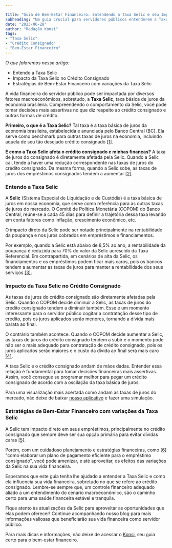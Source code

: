 ```yaml
---

title: "Guia de Bem-Estar Financeiro: Entendendo a Taxa Selic e seu Impacto no Crédito Consignado"
subheading: "Um guia crucial para servidores públicos entenderem a Taxa Selic e como ela afeta suas finanças."
date: "2023-06-28"
author: "Redação Konsi"
tags: 
- "Taxa Selic"
- "Crédito Consignado"
- "Bem-Estar Financeiro"
---
```


_O que falaremos nesse artigo:_

- Entendo a Taxa Selic
- Impacto da Taxa Selic no Crédito Consignado
- Estratégias de Bem-Estar Financeiro com variações da Taxa Selic

A vida financeira do servidor público pode ser impactada por diversos fatores macroeconômicos, sobretudo, a __Taxa Selic__, taxa básica de juros da economia brasileira. Compreendendo o comportamento da Selic, você pode tomar decisões mais assertivas no que diz respeito ao crédito consignado e outras formas de crédito. 

__Primeiro, o que é a Taxa Selic?__ Tal taxa é a taxa básica de juros da economia brasileira, estabelecida e anunciada pelo Banco Central (BC). Ela serve como benchmark para outras taxas de juros na economia, incluindo aquela de seu tão desejado crédito consignado [[1]](https://konsi.com.br/postagens/entendo-as-garantias-no-crdito-consignado.md).

__E como a Taxa Selic afeta o crédito consignado e minhas finanças?__ A taxa de juros do consignado é diretamente afetada pela Selic. Quando a Selic cai, tende a haver uma redução correspondente nas taxas de juros do crédito consignado. Da mesma forma, quando a Selic sobe, as taxas de juros dos empréstimos consignados tendem a aumentar [[2]](https://konsi.com.br/postagens/7-dicas-para-conseguir-a-menor-taxa-de-juros-no-consignado.md).

### Entendo a Taxa Selic

A __Selic__ (Sistema Especial de Liquidação e de Custódia) é a taxa básica de juros em nossa economia, que serve como referência para as outras taxas de juros do mercado. O Comitê de Política Monetária (COPOM) do Banco Central, reúne-se a cada 45 dias para definir a trajetória dessa taxa levando em conta fatores como inflação, crescimento econômico, etc. 

O impacto direto da Selic pode ser notado principalmente na rentabilidade da poupança e nos juros cobrados em empréstimos e financiamentos. 

Por exemplo, quando a Selic está abaixo de 8,5% ao ano, a rentabilidade da poupança é reduzida para 70% do valor da Selic acrescido da Taxa Referencial. Em contrapartida, em cenários de alta da Selic, os financiamentos e os empréstimos podem ficar mais caros, pois os bancos tendem a aumentar as taxas de juros para manter a rentabilidade dos seus serviços [[3]](https://konsi.com.br/postagens/investimento-para-servidores-pblicos-conhecendo-as-melhores-opes.md).

### Impacto da Taxa Selic no Crédito Consignado

As taxas de juros do crédito consignado são diretamente afetadas pela Selic. Quando o COPOM decide diminuir a Selic, as taxas de juros do crédito consignado tendem a diminuir também. Esse é um momento interessante para o servidor público cogitar a contratação desse tipo de crédito, pois os juros aplicados serão menores, tornando a dívida mais barata ao final.

O contrário também acontece. Quando o COPOM decide aumentar a Selic, as taxas de juros do crédito consignado tendem a subir e o momento pode não ser o mais adequado para contratação de crédito consignado, pois os juros aplicados serão maiores e o custo da dívida ao final será mais caro [[4]](https://konsi.com.br/postagens/7-dicas-para-conseguir-a-menor-taxa-de-juros-no-consignado.md).

A taxa Selic e o crédito consignado andam de mãos dadas. Entender essa relação é fundamental para tomar decisões financeiras mais assertivas. Assim, você consegue se programar melhor para pegar um crédito consignado de acordo com a oscilação da taxa básica de juros.

Para uma visualização mais acertada como andam as taxas de juros do mercado, não deixe de baixar [nosso aplicativo](https://konsi.com.br/) e fazer uma simulação.

### Estratégias de Bem-Estar Financeiro com variações da Taxa Selic

A Selic tem impacto direto em seus empréstimos, principalmente no crédito consignado que sempre deve ser sua opção primária para evitar dívidas caras [[5]](https://konsi.com.br/postagens/5-motivos-para-escolher-o-credito-consignado-publico.md).

Porém, com um cuidadoso planejamento e estratégias financeiras, como [[6]](https://konsi.com.br/postagens/como-elaborar-um-plano-de-pagamento-eficiente-para-o-emprstimo-consignado.md) "como elaborar um plano de pagamento eficiente para o empréstimo consignado", você pode amenizar, e até aproveitar, os efeitos das variações da Selic na sua vida financeira.

Esperamos que este guia tenha lhe ajudado a entender a Taxa Selic e como ela influencia sua vida financeira, sobretudo no que se refere ao crédito consignado. Lembre-se sempre que, um controle financeiro adequado aliado a um entendimento do cenário macroeconômico, são o caminho certo para uma saúde financeira estável e tranquila. 

Fique atento às atualizações da Selic para aproveitar as oportunidades que elas podem oferecer! Continue acompanhando nosso blog para mais informações valiosas que beneficiarão sua vida financeira como servidor público.

Para mais dicas e informações, não deixe de acessar o [Konsi](https://konsi.com.br/), seu guia certo para o bem-estar financeiro.
